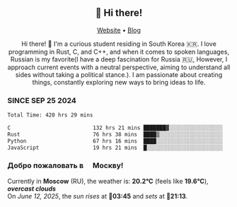 <h2 align="center">👋 Hi there!</h2>
<p align="center">
  <a href="https://urdekcah.ru">Website</a> •
  <a href="https://urdekcah.blog">Blog</a>
</p>

<p align="center">
  Hi there! 👋 I'm a curious student residing in South Korea 🇰🇷. I love programming in Rust, C, and C++, and when it comes to spoken languages, Russian is my favorite(I have a deep fascination for Russia 🇷🇺, However, I approach current events with a neutral perspective, aiming to understand all sides without taking a political stance.). I am passionate about creating things, constantly exploring new ways to bring ideas to life.
</p>

### SINCE SEP 25 2024
<!--START_SECTION:waka-->
<!--LAST_WAKA_UPDATE:2025-06-10 18:09:40-->
```txt
Total Time: 420 hrs 29 mins

C                          132 hrs 21 mins ███████▓░░░░░░░░░░░░░░░░░   30.62 %
Rust                       76 hrs 38 mins  ████▒░░░░░░░░░░░░░░░░░░░░   17.73 %
Python                     67 hrs 16 mins  ████░░░░░░░░░░░░░░░░░░░░░   15.56 %
JavaScript                 19 hrs 21 mins  █░░░░░░░░░░░░░░░░░░░░░░░░   04.48 %
```
<!--END_SECTION:waka-->

<h3>Добро пожаловать в <img src="https://cdn-icons-png.flaticon.com/512/197/197408.png" width="13"/> Москву!</h3>

<!--START_SECTION:weather:moscow-->
<!--LAST_WEATHER_UPDATE:2025-06-12 15:07:39-->
Currently in **Moscow** (RU), the weather is: **20.2°C** (feels like **19.6°C**), ***overcast clouds***<br/>
On *June 12, 2025*, the *sun rises* at 🌅**03:45** and *sets* at 🌇**21:13**.
<!--END_SECTION:weather-->

